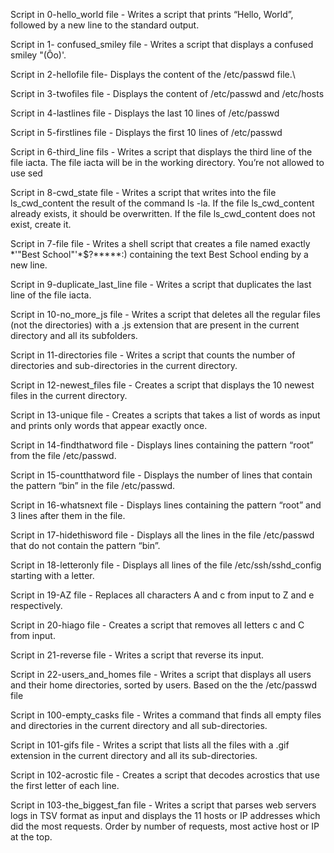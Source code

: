 Script in 0-hello_world file - Writes a script that prints “Hello, World”, followed by a new line to the standard output.

Script in 1- confused_smiley file - Writes a script that displays a confused smiley "(Ôo)'.

Script in 2-hellofile file- Displays the content of the /etc/passwd file.\

Script in 3-twofiles file - Displays the content of /etc/passwd and /etc/hosts

Script in 4-lastlines file - Displays the last 10 lines of /etc/passwd

Script in 5-firstlines file - Displays the first 10 lines of /etc/passwd

Script in 6-third_line fils - Writes a script that displays the third line of the file iacta. The file iacta will be in the working directory. You’re not allowed to use sed

Script in 8-cwd_state file - Writes a script that writes into the file ls_cwd_content the result of the command ls -la. If the file ls_cwd_content already exists, it should be overwritten. If the file ls_cwd_content does not exist, create it.

Script in 7-file file - Writes a shell script that creates a file named exactly *\'"Best School"'\*$\?\*\*\*\*\*:) containing the text Best School ending by a new line.

Script in 9-duplicate_last_line file - Writes a script that duplicates the last line of the file iacta.

Script in 10-no_more_js file - Writes a script that deletes all the regular files (not the directories) with a .js extension that are present in the current directory and all its subfolders.

Script in 11-directories file - Writes a script that counts the number of directories and sub-directories in the current directory.

Script in 12-newest_files file - Creates a script that displays the 10 newest files in the current directory.

Script in 13-unique file - Creates a scripts that takes a list of words as input and prints only words that appear exactly once.

Script in 14-findthatword file - Displays lines containing the pattern “root” from the file /etc/passwd.

Script in 15-countthatword file - Displays the number of lines that contain the pattern “bin” in the file /etc/passwd.

Script in 16-whatsnext file - Displays lines containing the pattern “root” and 3 lines after them in the file.

Script in 17-hidethisword file - Displays all the lines in the file /etc/passwd that do not contain the pattern “bin”.

Script in 18-letteronly file - Displays all lines of the file /etc/ssh/sshd_config starting with a letter.

Script in 19-AZ file - Replaces all characters A and c from input to Z and e respectively.

Script in 20-hiago file - Creates a script that removes all letters c and C from input.

Script in 21-reverse file - Writes a script that reverse its input.

Script in 22-users_and_homes file - Writes a script that displays all users and their home directories, sorted by users. Based on the the /etc/passwd file

Script in 100-empty_casks file - Writes a command that finds all empty files and directories in the current directory and all sub-directories.

Script in 101-gifs file - Writes a script that lists all the files with a .gif extension in the current directory and all its sub-directories.

Script in 102-acrostic file - Creates a script that decodes acrostics that use the first letter of each line.

Script in 103-the_biggest_fan file - Writes a script that parses web servers logs in TSV format as input and displays the 11 hosts or IP addresses which did the most requests. Order by number of requests, most active host or IP at the top.
